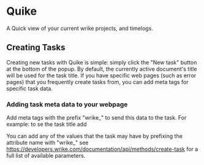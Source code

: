 # Quike
A Quick view of your current wrike projects, and timelogs.

## Creating Tasks
Creating new tasks with Quike is simple: simply click the "New task" button at the bottom of the popup. By default, the currently active document's title will be used for the task title. If you have specific web pages (such as error pages) that you frequently create tasks from, you can add meta tags for specific task data.

### Adding task meta data to your webpage
Add meta tags with the prefix "wrike_" to send this data to the task. For example: to se the task title add

<meta name='wrike_title' content='My Task title'>

You can add any of the values that the task may have by prefixing the attribute name with "wrike_" see https://developers.wrike.com/documentation/api/methods/create-task for a full list of available parameters.
